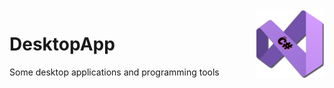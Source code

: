 <img src="/images/cSharp.png" align="right" height="110"/>

# DesktopApp
Some desktop applications and programming tools
